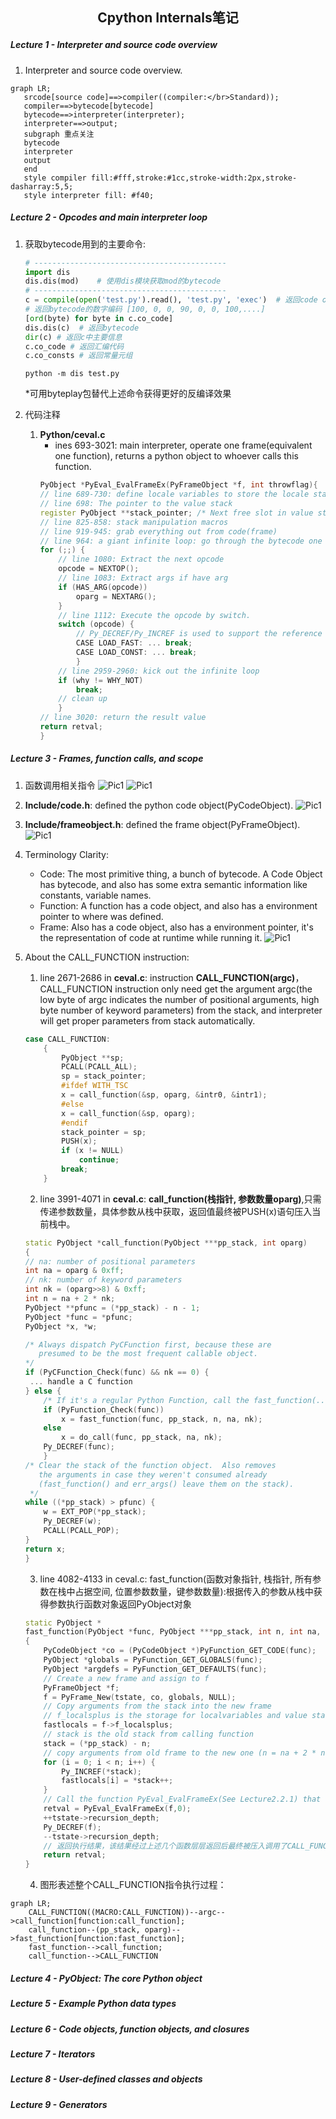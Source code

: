 ## <p align="center"> Cpython Internals笔记 </p>
##### Lecture 1 - Interpreter and source code overview
1. Interpreter and source code overview.
```mermaid
graph LR;
   srcode[source code]==>compiler((compiler:</br>Standard));
   compiler==>bytecode[bytecode]
   bytecode==>interpreter(interpreter);
   interpreter==>output;
   subgraph 重点关注
   bytecode
   interpreter
   output
   end
   style compiler fill:#fff,stroke:#1cc,stroke-width:2px,stroke-dasharray:5,5;
   style interpreter fill: #f40;
```

##### Lecture 2 - Opcodes and main interpreter loop
1. 获取bytecode用到的主要命令:
	```python
	# -------------------------------------------
	import dis
	dis.dis(mod)	# 使用dis模块获取mod的bytecode
	# -------------------------------------------
	c = compile(open('test.py').read(), 'test.py', 'exec')	# 返回code object
	# 返回bytecode的数字编码 [100, 0, 0, 90, 0, 0, 100,....]
	[ord(byte) for byte in c.co_code]
	dis.dis(c)	# 返回bytecode
	dir(c) # 返回c中主要信息
	c.co_code # 返回汇编代码
	c.co_consts # 返回常量元组
	```
	```shell
	python -m dis test.py
	```
	*可用byteplay包替代上述命令获得更好的反编译效果

2. 代码注释
	1. **Python/ceval.c**
		- ines 693-3021: main interpreter, operate one frame(equivalent one function), returns a python object to whoever calls this function.
		```cpp
		PyObject *PyEval_EvalFrameEx(PyFrameObject *f, int throwflag){
		// line 689-730: define locale variables to store the locale states
		// line 698: The pointer to the value stack
		register PyObject **stack_pointer; /* Next free slot in value stack */
		// line 825-858: stack manipulation macros
		// line 919-945: grab everything out from code(frame)
		// line 964: a giant infinite loop: go through the bytecode one byte a time
		for (;;) {
			// line 1080: Extract the next opcode
			opcode = NEXTOP();
			// line 1083: Extract args if have arg
			if (HAS_ARG(opcode))
            	oparg = NEXTARG();
			}
			// line 1112: Execute the opcode by switch.
			switch (opcode) {
				// Py_DECREF/Py_INCREF is used to support the reference count Garbage Collection: like Py_DECREF(v) in POP_TOP.
				CASE LOAD_FAST: ... break;
				CASE LOAD_CONST: ... break;
				}
			// line 2959-2960: kick out the infinite loop
			if (why != WHY_NOT)
            	break;
			// clean up
			}
		// line 3020: return the result value
		return retval;
		}
		```

##### Lecture 3 - Frames, function calls, and scope
1. 函数调用相关指令
	![Pic1](pics/Lecture3_01.png)
	![Pic1](pics/Lecture3_02.png)
2. **Include/code.h**: defined the python code object(PyCodeObject).
	![Pic1](pics/Lecture3_03.png)
3. **Include/frameobject.h**: defined the frame object(PyFrameObject).
	![Pic1](pics/Lecture3_04.png)
4. Terminology Clarity:
	- Code: The most primitive thing, a bunch of bytecode. A Code Object has bytecode, and also has some extra semantic information like constants, variable names.
	- Function: A function has a code object, and also has a environment  pointer to where was defined.
	- Frame: Also has a code object, also has a environment pointer, it's the representation of code at runtime while running it.
	![Pic1](pics/Lecture3_05.png)
5. About the CALL_FUNCTION instruction:
	1. line 2671-2686 in **ceval.c**: instruction **CALL_FUNCTION(argc)**，CALL_FUNCTION instruction only need get the argument argc(the low byte of argc indicates the number of positional arguments, high byte number of keyword parameters) from the stack, and interpreter will get proper parameters from stack automatically.
	```cpp
	case CALL_FUNCTION:
        {
            PyObject **sp;
            PCALL(PCALL_ALL);
            sp = stack_pointer;
			#ifdef WITH_TSC
            x = call_function(&sp, oparg, &intr0, &intr1);
			#else
            x = call_function(&sp, oparg);
			#endif
            stack_pointer = sp;
            PUSH(x);
            if (x != NULL)
                continue;
            break;
        }
	```
	2. line 3991-4071 in **ceval.c**: **call_function(栈指针, 参数数量oparg)**,只需传递参数数量，具体参数从栈中获取，返回值最终被PUSH(x)语句压入当前栈中。
	```cpp
	static PyObject *call_function(PyObject ***pp_stack, int oparg)
	{
	// na: number of positional parameters
    int na = oparg & 0xff;
	// nk: number of keyword parameters
    int nk = (oparg>>8) & 0xff;
    int n = na + 2 * nk;
    PyObject **pfunc = (*pp_stack) - n - 1;
    PyObject *func = *pfunc;
    PyObject *x, *w;

    /* Always dispatch PyCFunction first, because these are
       presumed to be the most frequent callable object.
    */
    if (PyCFunction_Check(func) && nk == 0) {
     ... handle a C function
    } else {
		/* If it's a regular Python Function, call the fast_function(...) */
        if (PyFunction_Check(func))
            x = fast_function(func, pp_stack, n, na, nk);
        else
            x = do_call(func, pp_stack, na, nk);
		Py_DECREF(func);
    	}
    /* Clear the stack of the function object.  Also removes
       the arguments in case they weren't consumed already
       (fast_function() and err_args() leave them on the stack).
     */
    while ((*pp_stack) > pfunc) {
        w = EXT_POP(*pp_stack);
        Py_DECREF(w);
        PCALL(PCALL_POP);
    }
    return x;
	}
	```
	3. line 4082-4133 in ceval.c: fast_function(函数对象指针, 栈指针, 所有参数在栈中占据空间, 位置参数数量，键参数数量):根据传入的参数从栈中获得参数执行函数对象返回PyObject对象
	```cpp
	static PyObject *
	fast_function(PyObject *func, PyObject ***pp_stack, int n, int na, int nk)
	{
		PyCodeObject *co = (PyCodeObject *)PyFunction_GET_CODE(func);
    	PyObject *globals = PyFunction_GET_GLOBALS(func);
    	PyObject *argdefs = PyFunction_GET_DEFAULTS(func);
		// Create a new frame and assign to f
		PyFrameObject *f;
		f = PyFrame_New(tstate, co, globals, NULL);
		// Copy arguments from the stack into the new frame
		// f_localsplus is the storage for localvariables and value stacks in the new frame(see last line of the definition of PyFrameObject above)
		fastlocals = f->f_localsplus;
		// stack is the old stack from calling function
        stack = (*pp_stack) - n;
		// copy arguments from old frame to the new one	(n = na + 2 * nk), this operation implements the passing of parameters from caller to the calee.
        for (i = 0; i < n; i++) {
            Py_INCREF(*stack);
            fastlocals[i] = *stack++;
		}
		// Call the function PyEval_EvalFrameEx(See Lecture2.2.1) that execute the interpreter main loop on the new frame we just created.
		retval = PyEval_EvalFrameEx(f,0);
        ++tstate->recursion_depth;
        Py_DECREF(f);
        --tstate->recursion_depth;
		// 返回执行结果，该结果经过上述几个函数层层返回后最终被压入调用了CALL_FUNCTION指令的FRAME的VALUE STACK中
        return retval;
	}
	```

	4. 图形表述整个CALL_FUNCTION指令执行过程：

```mermaid
graph LR;
	CALL_FUNCTION((MACRO:CALL_FUNCTION))--argc-->call_function[function:call_function];
	call_function--(pp_stack, oparg)-->fast_function[function:fast_function];
	fast_function-->call_function;
	call_function-->CALL_FUNCTION
```

##### Lecture 4 - PyObject: The core Python object

##### Lecture 5 - Example Python data types

##### Lecture 6 - Code objects, function objects, and closures

##### Lecture 7 - Iterators

##### Lecture 8 - User-defined classes and objects

##### Lecture 9 - Generators
